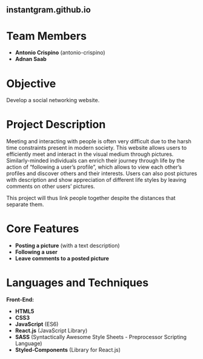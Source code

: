 ## **instantgram.github.io**

# Team Members
- <b>Antonio Crispino</b> (antonio-crispino)
- <b>Adnan Saab</b>
# Objective
Develop a social networking website.
# Project Description
Meeting and interacting with people is often very difficult due to the harsh time constraints present in modern society. This website allows users to efficiently meet and interact in the visual medium through pictures. Similarly-minded individuals can enrich their journey through life by the action of “following a user’s profile”, which allows to view each other’s profiles and discover others and their interests. Users can also post pictures with description and show appreciation of different life styles by leaving comments on other users’ pictures.  

This project will thus link people together despite the distances that separate them.  
# Core Features
- <b>Posting a picture</b> (with a text description)
- <b>Following a user</b>
- <b>Leave comments to a posted picture</b>

# Languages and Techniques
<b>Front-End:</b>
- <b>HTML5</b>
- <b>CSS3</b>
- <b>JavaScript</b> (ES6)
- <b>React.js</b> (JavaScript Library)
- <b>SASS</b> (Syntactically Awesome Style Sheets - Preprocessor Scripting Language)
- <b>Styled-Components</b> (Library for React.js)
